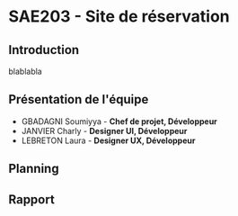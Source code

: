 # SAE203 - Site de réservation


## Introduction
blablabla

## Présentation de l'équipe
- GBADAGNI Soumiyya - **Chef de projet, Développeur**
- JANVIER Charly - **Designer UI, Développeur**
- LEBRETON Laura - **Designer UX, Développeur**

## Planning
<!-- ajd phptp + lien google sheets-->

## Rapport
